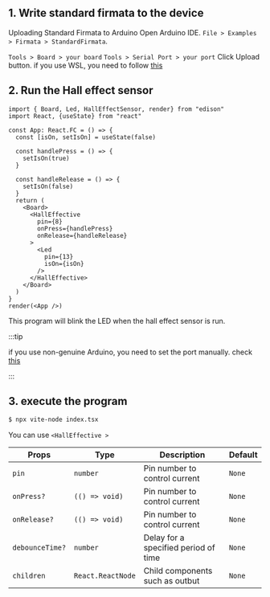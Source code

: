 
## 1. Write standard firmata to the device
Uploading Standard Firmata to Arduino
Open Arduino IDE.
`File > Examples > Firmata > StandardFirmata`.

`Tools > Board > your board`
`Tools > Serial Port > your port`
Click Upload button. if you use WSL, you need to follow [this](/docs/Getting%20Started/How%20to%20WSL.md)

## 2. Run the Hall effect sensor

```tsx title="index.tsx"
import { Board, Led, HallEffectSensor, render} from "edison"
import React, {useState} from "react"

const App: React.FC = () => {
  const [isOn, setIsOn] = useState(false)

  const handlePress = () => {
    setIsOn(true)
  }

  const handleRelease = () => {
    setIsOn(false)
  }
  return (
    <Board>
      <HallEffective
        pin={8}
        onPress={handlePress}
        onRelease={handleRelease}
      >
        <Led
          pin={13}
          isOn={isOn}
        />
      </HallEffective>
    </Board>
  )
}
render(<App />)
```
This program will blink the LED when the hall effect sensor is run.

:::tip

if you use non-genuine Arduino, you need to set the port manually.
check [this](/docs/API/connectManual.md)

:::

## 3. execute the program
```bash
$ npx vite-node index.tsx 
```

You can use `<HallEffective >`

| Props | Type   | Description      | Default |
|-----------|--------|-----------------------|---------|
| `pin`      | `number`  | Pin number to control current     | `None` |
| `onPress?`      | `(() => void)`  | Pin number to control current     | `None` |
| `onRelease?`      | `(() => void)`  | Pin number to control current     | `None` |
| `debounceTime?`      | `number`  | Delay for a specified period of time    | `None` |
| `children`      | `React.ReactNode`  | Child components such as outbut     | `None` |



